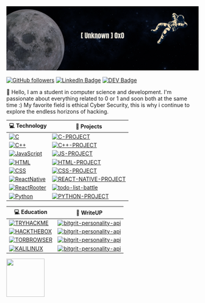 <img src="banner.png" alt="Alt text" title="Banner">

[![GitHub followers](https://img.shields.io/github/followers/Unknown-0x0?label=Follow&style=social)](https://github.com/Unknown-0x0/?tab=follow)
[![LinkedIn Badge](https://img.shields.io/badge/-LinkedIn-blue?style=social&logo=Linkedin&logoColor=blue&link=https://www.linkedin.com/in/raphael-dmchy-247317233/)](https://www.linkedin.com/in/raphael-dmchy-247317233/)
[![DEV Badge](https://img.shields.io/badge/-DEV-c14438?style=social&logo=Dev.to&logoColor=black&link=https://dev.to/unknowatrd)](https://dev.to/unknowatrd)

:wave: Hello, I am a student in computer science and development. I'm passionate about everything related to 0 or 1 and soon both at the same time :)
My favorite field is ethical Cyber Security, this is why i continue to explore the endless horizons of hacking.


<!-- START OF PROFILE STACK, DO NOT REMOVE -->
| 💻 **Technology** | 🚀 **Projects** |
| - | - |
| [![C](https://img.shields.io/badge/C-00599C?style=for-the-badge&logo=c&logoColor=white)]() | [![C-PROJECT](https://img.shields.io/static/v1?label=&message=C-PROJECT&color=000605&logo=github&logoColor=FFFFFF&labelColor=000605)](https://github.com/Unknown-0x0/myGlobal-Project/tree/main/C)  | 
| [![C++](https://img.shields.io/badge/C%2B%2B-00599C?style=for-the-badge&logo=c%2B%2B&logoColor=white)]() | [![C++-PROJECT](https://img.shields.io/static/v1?label=&message=CPP-PROJECT&color=000605&logo=github&logoColor=FFFFFF&labelColor=000605)](https://github.com/Unknown-0x0/myGlobal-Project/tree/main/CPP)  | 
| [![JavaScript](https://img.shields.io/badge/JavaScript-F7DF1E?style=for-the-badge&logo=javascript&logoColor=black)]() | [![JS-PROJECT](https://img.shields.io/static/v1?label=&message=JS-PROJECT&color=000605&logo=github&logoColor=FFFFFF&labelColor=000605)](https://github.com/Unknown-0x0/myGlobal-Project/tree/main/JavaScript) 
| [![HTML]( 	https://img.shields.io/badge/HTML-239120?style=for-the-badge&logo=html5&logoColor=white)]() | [![HTML-PROJECT](https://img.shields.io/static/v1?label=&message=HTML-PROJECT&color=000605&logo=github&logoColor=FFFFFF&labelColor=000605)](https://github.com/Unknown-0x0/myGlobal-Project/tree/main/JavaScript) 
| [![CSS](https://img.shields.io/badge/CSS-239120?&style=for-the-badge&logo=css3&logoColor=white)]() | [![CSS-PROJECT](https://img.shields.io/static/v1?label=&message=CSS-PROJECT&color=000605&logo=github&logoColor=FFFFFF&labelColor=000605)](https://github.com/Unknown-0x0/myGlobal-Project/tree/main/JavaScript) 
| [![ReactNative](https://img.shields.io/badge/React_Native-20232A?style=for-the-badge&logo=react&logoColor=61DAFB)]() | [![REACT-NATIVE-PROJECT](https://img.shields.io/static/v1?label=&message=REACT-NATIVE-PROJECT%20(WIP)&color=000605&logo=github&logoColor=FFFFFF&labelColor=000605)](https://github.com/Unknown-0x0/myGlobal-Project/tree/main/ReactNative/IOS-MOBILE-APP) |
| [![ReactRooter](https://img.shields.io/badge/React_Router-CA4245?style=for-the-badge&logo=react-router&logoColor=white)]() | [![todo-list-battle](https://img.shields.io/static/v1?label=&message=todo-list-battle%20(WIP)&color=000605&logo=github&logoColor=FFFFFF&labelColor=000605)]() |
| [![Python](https://img.shields.io/badge/Python-3776AB?style=for-the-badge&logo=python&logoColor=white)]() | [![PYTHON-PROJECT](https://img.shields.io/static/v1?label=&message=PYTHON-PROJECT&color=000605&logo=github&logoColor=FFFFFF&labelColor=000605)](https://github.com/Unknown-0x0/myGlobal-Project/tree/main/Python) |
<!-- END OF PROFILE STACK, DO NOT REMOVE -->

| 💻 **Education** | 🚀 **WriteUP** |
| - | - |
| [![TRYHACKME](https://img.shields.io/badge/-TryHackMe-%23212C42?style=for-the-badge&logo=tryhackme&logoColor=white)]() | [![bitgrit-personality-api](https://img.shields.io/static/v1?label=&message=TryWU&color=000605&logo=github&logoColor=FFFFFF&labelColor=000605)](https://tryhackme.com/p/Plak2Frappe)  |
| [![HACKTHEBOX](https://img.shields.io/badge/-HackTheBox-%239FEF00?style=for-the-badge&logo=hackthebox&logoColor=white)]() | [![bitgrit-personality-api](https://img.shields.io/static/v1?label=&message=HtbWU&color=000605&logo=github&logoColor=FFFFFF&labelColor=000605)]()  |
| [![TORBROWSER](https://img.shields.io/badge/-Tor%20Browser-%237D4698?style=for-the-badge&logo=torbrowser&logoColor=white)]() | [![bitgrit-personality-api](https://img.shields.io/static/v1?label=&message=TbWU&color=000605&logo=github&logoColor=FFFFFF&labelColor=000605)]()  |
| [![KALILINUX](https://img.shields.io/badge/-Kali%20Linux-%23557C94?style=for-the-badge&logo=kalilinux&logoColor=white)]() | [![bitgrit-personality-api](https://img.shields.io/static/v1?label=&message=KlWU&color=000605&logo=github&logoColor=FFFFFF&labelColor=000605)]()  |
<!-- END OF PROFILE STACK, DO NOT REMOVE -->





<div>
    <img src="https://tenor.com/rpi3yJ2lDzU.gif" width="100" height="100"/>
</div>
